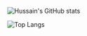 ![Hussain's GitHub stats](https://github-readme-stats.vercel.app/api?username=HussainAther&show_icons=true&theme=radical)

![Top Langs](https://github-readme-stats.vercel.app/api/top-langs/?username=HussainAther&layout=compact)

